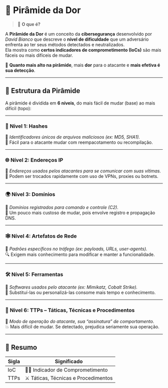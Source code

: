 # 🧱 Pirâmide da Dor

> 📌 **O que é?**

A **Pirâmide da Dor** é um conceito da **cibersegurança** desenvolvido por *David Bianco* que descreve o **nível de dificuldade** que um adversário enfrenta ao ter seus métodos detectados e neutralizados.  
Ela mostra como **certos indicadores de comprometimento (IoCs)** são mais fáceis ou mais difíceis de mudar.

🔺 **Quanto mais alto na pirâmide**, mais **dor** para o atacante e **mais efetiva é sua detecção**.

---

## 🧠 Estrutura da Pirâmide

A pirâmide é dividida em **6 níveis**, do mais fácil de mudar (base) ao mais difícil (topo):

---

### 🔽 **Nível 1: Hashes**  
🧩 *Identificadores únicos de arquivos maliciosos (ex: MD5, SHA1).*  
🔧 Fácil para o atacante mudar com reempacotamento ou recompilação.

---

### 🌐 **Nível 2: Endereços IP**  
📍 *Endereços usados pelos atacantes para se comunicar com suas vítimas.*  
🔁 Podem ser trocados rapidamente com uso de VPNs, proxies ou botnets.

---

### 🌍 **Nível 3: Domínios**  
🔗 *Domínios registrados para comando e controle (C2).*  
📜 Um pouco mais custoso de mudar, pois envolve registro e propagação DNS.

---

### 🕸️ **Nível 4: Artefatos de Rede**  
📡 *Padrões específicos no tráfego (ex: payloads, URLs, user-agents).*  
🔍 Exigem mais conhecimento para modificar e manter a funcionalidade.

---

### 🛠️ **Nível 5: Ferramentas**  
🧰 *Softwares usados pelo atacante (ex: Mimikatz, Cobalt Strike).*  
🔐 Substituí-las ou personalizá-las consome mais tempo e conhecimento.

---

### 🔺 **Nível 6: TTPs – Táticas, Técnicas e Procedimentos**  
🧠 *Modo de operação do atacante, sua “assinatura” de comportamento.*  
💥 Mais difícil de mudar. Se detectado, prejudica seriamente sua operação.

---

## 📌 Resumo

| Sigla | Significado                              |
|-------|------------------------------------------|
| IoC   | 🕵️‍♂️ Indicador de Comprometimento         |
| TTPs  | ⚔️ Táticas, Técnicas e Procedimentos       |

